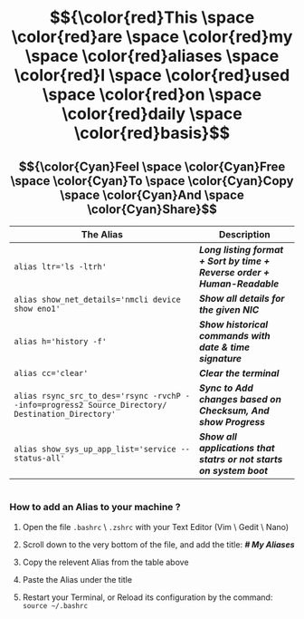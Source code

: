 # $${\color{red}This \space \color{red}are \space \color{red}my \space \color{red}aliases \space \color{red}I \space \color{red}used \space \color{red}on \space \color{red}daily \space \color{red}basis}$$

## $${\color{Cyan}Feel \space \color{Cyan}Free \space \color{Cyan}To \space \color{Cyan}Copy \space \color{Cyan}And \space \color{Cyan}Share}$$

| The Alias | Description |
| --- | --- |
| `alias ltr='ls -ltrh'` | ___Long listing format + Sort by time + Reverse order + Human-Readable___ |
| `alias show_net_details='nmcli device show eno1'` | ___Show all details for the given NIC___ |
| `alias h='history -f'` | ___Show historical commands with date & time signature___ |
| `alias cc='clear'` | ___Clear the terminal___ |
| `alias rsync_src_to_des='rsync -rvchP --info=progress2 Source_Directory/ Destination_Directory'` | ___Sync to Add changes based on Checksum, And show Progress___ |
| `alias show_sys_up_app_list='service --status-all'` | ___Show all applications that statrs or not starts on system boot___ |

# 

### How to add an Alias to your machine ?

1. Open the file `.bashrc` \ `.zshrc` with your Text Editor (Vim \ Gedit \ Nano)

2. Scroll down to the very bottom of the file, and add the title: ___# My Aliases___

3. Copy the relevent Alias from the table above

4. Paste the Alias under the title

5. Restart your Terminal, or Reload its configuration by the command: `source ~/.bashrc`
